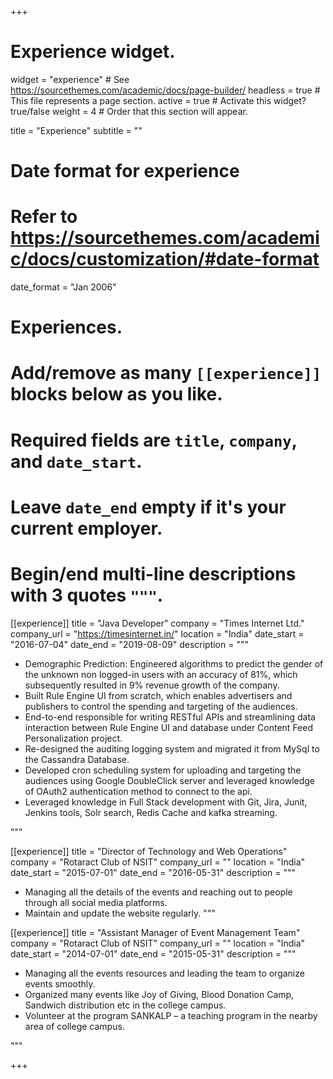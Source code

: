 +++
# Experience widget.
widget = "experience"  # See https://sourcethemes.com/academic/docs/page-builder/
headless = true  # This file represents a page section.
active = true  # Activate this widget? true/false
weight = 4  # Order that this section will appear.

title = "Experience"
subtitle = ""

# Date format for experience
#   Refer to https://sourcethemes.com/academic/docs/customization/#date-format
date_format = "Jan 2006"

# Experiences.
#   Add/remove as many `[[experience]]` blocks below as you like.
#   Required fields are `title`, `company`, and `date_start`.
#   Leave `date_end` empty if it's your current employer.
#   Begin/end multi-line descriptions with 3 quotes `"""`.
[[experience]]
  title = "Java Developer"
  company = "Times Internet Ltd."
  company_url = "https://timesinternet.in/"
  location = "India"
  date_start = "2016-07-04"
  date_end = "2019-08-09"
  description = """
  
 * Demographic Prediction: Engineered algorithms to predict the gender of the unknown non logged-in users with an accuracy of 81%, which subsequently resulted in 9% revenue growth of the company. 
 * Built Rule Engine UI from scratch, which enables advertisers and publishers to control the spending and targeting of the audiences. 
 * End-to-end responsible for writing RESTful APIs and streamlining data interaction between Rule Engine UI and database under Content Feed Personalization project. 
 * Re-designed the auditing logging system and migrated it from MySql to the Cassandra Database. 
 * Developed cron scheduling system for uploading and targeting the audiences using Google DoubleClick server and leveraged knowledge of OAuth2 authentication method to connect to the api. 
 * Leveraged knowledge in Full Stack development with Git, Jira, Junit, Jenkins tools, Solr search, Redis Cache and kafka streaming.
  
  """

[[experience]]
  title = "Director of Technology and Web Operations"
  company = "Rotaract Club of NSIT"
  company_url = ""
  location = "India"
  date_start = "2015-07-01"
  date_end = "2016-05-31"
  description = """
 * Managing all the details of the events and reaching out to people through all social media platforms.
 * Maintain and update the website regularly.
  """

[[experience]]
  title = "Assistant Manager of Event Management Team"
  company = "Rotaract Club of NSIT"
  company_url = ""
  location = "India"
  date_start = "2014-07-01"
  date_end = "2015-05-31"
  description = """
  
 * Managing all the events resources and leading the team to organize events smoothly.
 * Organized many events like Joy of Giving, Blood Donation Camp, Sandwich distribution etc in the college campus.
 * Volunteer at the program SANKALP – a teaching program in the nearby area of college campus.
  
  """

+++
